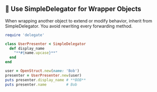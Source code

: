 ## 🤖 Use SimpleDelegator for Wrapper Objects

When wrapping another object to extend or modify behavior, inherit from SimpleDelegator. You avoid rewriting every forwarding method.

```ruby
require 'delegate'

class UserPresenter < SimpleDelegator
  def display_name
    "**#{name.upcase}**"
  end
end

user = OpenStruct.new(name: 'Bob')
presenter = UserPresenter.new(user)
puts presenter.display_name # **BOB**
puts presenter.name         # Bob
```